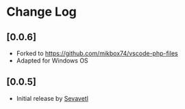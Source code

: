 # Change Log

## [0.0.6]
- Forked to https://github.com/mikbox74/vscode-php-files
- Adapted for Windows OS

## [0.0.5]
- Initial release by [Sevavetl](https://github.com/Sevavietl)
